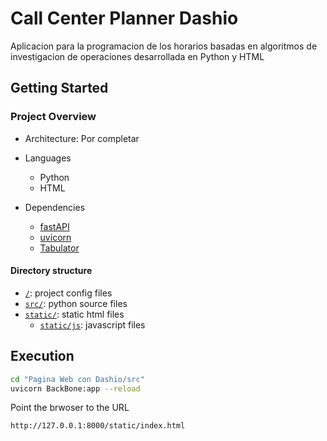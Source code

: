 # Call Center Planner Dashio
Aplicacion para la programacion de los horarios basadas en algoritmos de investigacion de operaciones desarrollada en Python y HTML

## Getting Started

### Project Overview

* Architecture:
Por completar
* Languages
  - Python
  - HTML 

* Dependencies
  - [fastAPI](https://fastapi.tiangolo.com/)
  - [uvicorn](https://www.uvicorn.org/)
  - [Tabulator](http://tabulator.info//)


#### Directory structure

* [`/`](/../../): project config files
* [`src/`](src/): python source files
* [`static/`](static/): static html files
  - [`static/js`](static/js): javascript files


## Execution 
```sh
cd "Pagina Web con Dashio/src"
uvicorn BackBone:app --reload
```
Point the brwoser to the URL
```html
http://127.0.0.1:8000/static/index.html
```
